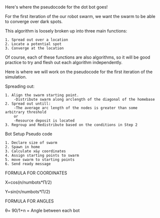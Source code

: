 Here's where the pseudocode for the dot bot goes!

For the first iteration of the our robot swarm, we want the swarm to be able to converge over dark spots.

This algorithm is loosely broken up into three main functions:

    1. Spread out over a location
    2. Locate a potential spot
    3. Converge at the location 

Of course, each of these functions are also algorithms, so it will be good practice to try and flesh out each algorithm independently.

Here is where we will work on the pseudocode for the first iteration of the simulation. 

Spreading out:

    1. Align the swarm starting point.
        -Distribute swarm along arclength of the diagonal of the homebase 
    2. Spread out untill:
        -The average arc length of the nodes is greater than some arbitrary threshold
        or
        -Resource deposit is located
    3. Regroup and Redistribute based on the conditions in Step 2


Bot Setup Pseudo code

    1. Declare size of swarm
    2. Spawn in home
    3. Calculate x&y coordinates
    4. Assign starting points to swarm
    5. move swarm to starting points
    6. Send ready message

FORMULA FOR COORDINATES

X=cos(n/numbots*Π/2)

Y=sin(n/numbots*Π/2)


FORMULA FOR ANGLES

θ= 90/1+n = Angle between each bot

































































































